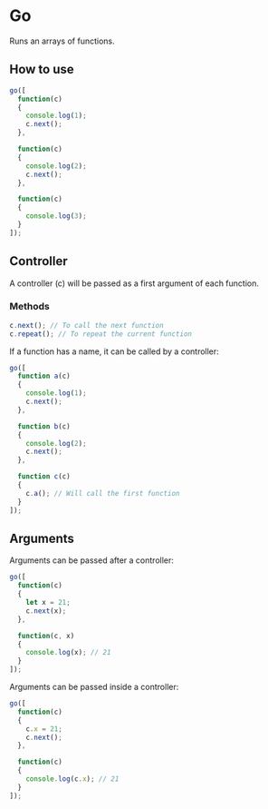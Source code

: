 # Go

Runs an arrays of functions.

## How to use

```js
go([
  function(c)
  {
    console.log(1);
    c.next();
  },

  function(c)
  {
    console.log(2);
    c.next();
  },

  function(c)
  {
    console.log(3);
  }
]);
```

## Controller

A controller (c) will be passed as a first argument of each function.

### Methods

```js
c.next(); // To call the next function
c.repeat(); // To repeat the current function
```

If a function has a name, it can be called by a controller:

```js
go([
  function a(c)
  {
    console.log(1);
    c.next();
  },

  function b(c)
  {
    console.log(2);
    c.next();
  },

  function c(c)
  {
    c.a(); // Will call the first function
  }
]);
```

## Arguments

Arguments can be passed after a controller:

```js
go([
  function(c)
  {
    let x = 21;
    c.next(x);
  },

  function(c, x)
  {
    console.log(x); // 21
  }
]);
```

Arguments can be passed inside a controller:

```js
go([
  function(c)
  {
    c.x = 21;
    c.next();
  },

  function(c)
  {
    console.log(c.x); // 21
  }
]);
```
